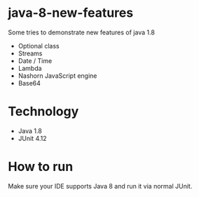 # java-8-new-features
Some tries to demonstrate new features of java 1.8
* Optional class
* Streams
* Date / Time
* Lambda
* Nashorn JavaScript engine
* Base64

# Technology
* Java 1.8
* JUnit 4.12

# How to run
Make sure your IDE supports Java 8 and run it via normal JUnit.